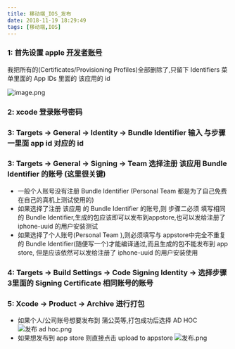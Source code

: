 ```yaml
---
title: 移动端_IOS_发布
date: 2018-11-19 18:29:49
tags: [移动端,IOS]
---
```


### 1: 首先设置 apple [开发者账号](https://developer.apple.com/account/ios/identifier/bundle])
我把所有的(Certificates/Provisioning Profiles)全部删除了,只留下 Identifiers 菜单里面的 App IDs 里面的  该应用的 id

![image.png](http://upload-images.jianshu.io/upload_images/2062311-b2e1aa094039036c.png?imageMogr2/auto-orient/strip%7CimageView2/2/w/1240)

### 2: xcode 登录账号密码
### 3: Targets -> General -> Identity -> Bundle Identifier  输入 与步骤一里面 app id 对应的 id
### 3: Targets -> General -> Signing -> Team 选择注册 该应用 Bundle Identifier 的账号 (这里很关键)
* 一般个人账号没有注册 Bundle Identifier (Personal Team 都是为了自己免费在自己的真机上测试使用的)
* 如果选择了注册 该应用 的 Bundle Identifier 的账号,则 步骤二必须 填写相同的 Bundle Identifier,生成的包应该即可以发布到appstore,也可以发给注册了 iphone-uuid 的用户安装测试
* 如果选择了个人账号(Personal Team ),则必须填写与 appstore中完全不重复的 Bundle Identifier(随便写一个)才能编译通过,而且生成的包不能发布到 app store, 但是应该依然可以发给注册了 iphone-uuid 的用户安装使用
### 4: Targets -> Build Settings -> Code Signing Identity -> 选择步骤3里面的 Signing Certificate 相同账号的账号
### 5: Xcode -> Product -> Archive 进行打包
* 如果个人/公司账号想要发布到 蒲公英等,打包成功后选择 AD HOC
![发布 ad hoc.png](http://upload-images.jianshu.io/upload_images/2062311-d539bd819e46c5b8.png?imageMogr2/auto-orient/strip%7CimageView2/2/w/1240)
* 如果想发布到 app store 则直接点击 upload to appstore
![发布.png](http://upload-images.jianshu.io/upload_images/2062311-b4bd45902c958451.png?imageMogr2/auto-orient/strip%7CimageView2/2/w/1240)

